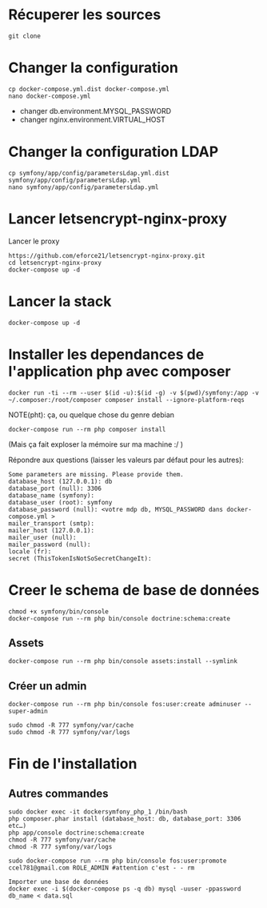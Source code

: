 # Récuperer les sources

    git clone

# Changer la configuration

    cp docker-compose.yml.dist docker-compose.yml
    nano docker-compose.yml

 - changer db.environment.MYSQL_PASSWORD
 - changer nginx.environment.VIRTUAL_HOST

# Changer la configuration LDAP

    cp symfony/app/config/parametersLdap.yml.dist symfony/app/config/parametersLdap.yml 
    nano symfony/app/config/parametersLdap.yml

# Lancer letsencrypt-nginx-proxy

Lancer le proxy

    https://github.com/eforce21/letsencrypt-nginx-proxy.git
    cd letsencrypt-nginx-proxy
    docker-compose up -d

# Lancer la stack

    docker-compose up -d

# Installer les dependances de l'application php avec composer

    docker run -ti --rm --user $(id -u):$(id -g) -v $(pwd)/symfony:/app -v ~/.composer:/root/composer composer install --ignore-platform-reqs

NOTE(pht): ça, ou quelque chose du genre debian

    docker-compose run --rm php composer install

(Mais ça fait exploser la mémoire sur ma machine :/ )

Répondre aux questions (laisser les valeurs par défaut pour les autres):

    Some parameters are missing. Please provide them. 
    database_host (127.0.0.1): db
    database_port (null): 3306
    database_name (symfony):
    database_user (root): symfony
    database_password (null): <votre mdp db, MYSQL_PASSWORD dans docker-compose.yml >
    mailer_transport (smtp):
    mailer_host (127.0.0.1):
    mailer_user (null):
    mailer_password (null):
    locale (fr):
    secret (ThisTokenIsNotSoSecretChangeIt):

# Creer le schema de base de données

    chmod +x symfony/bin/console
    docker-compose run --rm php bin/console doctrine:schema:create
    
## Assets
    docker-compose run --rm php bin/console assets:install --symlink
    
    

## Créer un admin
    docker-compose run --rm php bin/console fos:user:create adminuser --super-admin

    sudo chmod -R 777 symfony/var/cache
    sudo chmod -R 777 symfony/var/logs
    
# Fin de l'installation

## Autres commandes
    sudo docker exec -it dockersymfony_php_1 /bin/bash
    php composer.phar install (database_host: db, database_port: 3306 etc…)
    php app/console doctrine:schema:create
    chmod -R 777 symfony/var/cache
    chmod -R 777 symfony/var/logs
    
    sudo docker-compose run --rm php bin/console fos:user:promote ccel781@gmail.com ROLE_ADMIN #attention c'est - - rm
    
    Importer une base de données
    docker exec -i $(docker-compose ps -q db) mysql -uuser -ppassword db_name < data.sql

